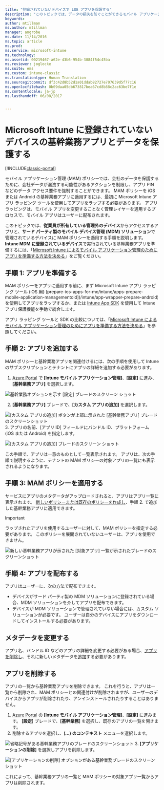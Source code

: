 ```yaml
---
title: "登録されていないデバイスで LOB アプリを保護する"
description: "このトピックでは、データの損失を防ぐことができるモバイル アプリケーション管理ポリシーを適用できるように、カスタム基幹業務アプリを準備する方法について説明します。"
keywords: 
author: mtillman
ms.author: mtillman
manager: angrobe
ms.date: 11/14/2016
ms.topic: article
ms.prod: 
ms.service: microsoft-intune
ms.technology: 
ms.assetid: 00219467-a62e-43b6-954b-3084f54c45ba
ms.reviewer: joglocke
ms.suite: ems
ms.custom: intune-classic
ms.translationtype: Human Translation
ms.sourcegitcommit: df3c42d8b52d1a01ddab82727e707639d5f77c16
ms.openlocfilehash: 0b09daa05db673817bea67cd8b88c2ac63be7f1e
ms.contentlocale: ja-jp
ms.lasthandoff: 06/08/2017


---
```


# <a name="protect-line-of-business-apps-and-data-on-devices-that-are-not-enrolled-in-microsoft-intune"></a>Microsoft Intune に登録されていないデバイスの基幹業務アプリとデータを保護する

[!INCLUDE[classic-portal](../includes/classic-portal.md)]

モバイル アプリケーション管理 (MAM) ポリシーでは、会社のデータを保護するために、会社データが漏洩する可能性があるアクションを制限し、アプリ PIN などのデータ アクセス要件を強制することができます。 MAM ポリシーを iOS または Android の基幹業務アプリに適用するには、最初に Microsoft Intune アプリ ラッピング ツールを使用してアプリをラップする必要があります。 アプリ ラッピングは、モバイル アプリを変更することなく管理レイヤーを適用するプロセスで、モバイル アプリはユーザーに配布されます。  

このトピックでは、**従業員が所有している管理外のデバイス**からアクセスするアプリと、**サード パーティ製のモバイル デバイス管理 (MDM) ソリューション**で管理されているデバイスに MAM ポリシーを適用する手順を説明します。  **Intune MDM に登録されているデバイス**で実行されている基幹業務アプリを準備するには、「[Microsoft Intune によるモバイル アプリケーション管理のためにアプリを準備する方法を決める](/intune/apps-prepare-mobile-application-management)」をご覧ください。


##  <a name="step-1-prepare-the-app"></a>手順 1: アプリを準備する

MAM ポリシーをアプリに適用する前に、まず Microsoft Intune アプリ ラッピング ツール (iOS 用) (prepare-ios-apps-for-mo/intune/apps-prepare-mobile-application-managementoid](/intune/app-wrapper-prepare-android) を使用してアプリをラップするか、または [Intune App SDK](/intune/app-sdk) を使用して Intune アプリ保護機能を手動で統合します。

アプリ ラッピング ツールと SDK の比較については、「[Microsoft Intune によるモバイル アプリケーション管理のためにアプリを準備する方法を決める](/intune/apps-prepare-mobile-application-management)」を参照してください。

## <a name="step-2-add-the-app"></a>手順 2: アプリを追加する

MAM ポリシーと基幹業務アプリを関連付けるには、次の手順を使用して Intune のサブスクリプションとテナントにアプリの詳細を追加する必要があります。

1. [Azure Portal](https://portal.azure.com/) で **[Intune モバイル アプリケーション管理]**、**[設定]** に進み、**[基幹業務アプリ]** を選択します。

  ![基幹業務オプションを示す [設定] ブレードのスクリーン ショット](../media/mam-azure-portal-lob-on-settings.png)

2. **[基幹業務アプリ]** ブレードで、**[カスタム アプリの追加]** を選択します。

  ![[カスタム アプリの追加] ボタンが上部に示された [基幹業務アプリ] ブレードのスクリーンショット](../media/mam-azure-portal-add-lob-app-action.png)
3.  アプリの名前、[アプリ ID] フィールドにバンドル ID、プラットフォーム (iOS または Android) を指定します。

  ![[カスタム アプリの追加] ブレードのスクリーン ショット](../media/mam-azure-portal-add-app-details.png)

  この手順で、アプリは一意のものとして一覧表示されます。 アプリは、次の手順で説明するように、テナントの MAM ポリシーの対象アプリの一覧にも表示されるようになります。

## <a name="step-3-apply-mam-policies"></a>手順 3: MAM ポリシーを適用する
サービスにアプリのメタデータがアップロードされると、アプリはアプリ一覧に表示されます。 [新しいポリシーまたは既存のポリシーを作成し](create-and-deploy-mobile-app-management-policies-with-microsoft-intune.md)、手順 2. で追加した基幹業務アプリに適用できます。

>[!IMPORTANT]
>ラップされたアプリを使用するユーザーに対して、MAM ポリシーを指定する必要があります。  このポリシーを展開されていないユーザーは、アプリを使用できません。


  ![新しい基幹業務アプリが示された [対象アプリ] 一覧が示されたブレードのスクリーンショット](../media/mam-azure-portal-lob-on-targeted-app-list.png)
## <a name="step-4-distribute-the-app"></a>手順 4: アプリを配布する
アプリはユーザーに、次の方法で配布できます。
* デバイスがサード パーティ製の MDM ソリューションに登録されている場合、MDM ソリューションを介してアプリを配布できます。
* デバイスが MDM ソリューションで管理されていない場合には、カスタム ソリューションが必要です。 ユーザーは自分のデバイスにアプリをダウンロードしてインストールする必要があります。

## <a name="change-the-metadata"></a>メタデータを変更する
アプリ名、バンドル ID などのアプリの詳細を変更する必要がある場合、[アプリを削除し](#remove-apps)、それに新しいメタデータを[追加](#step-2-add-the-app)する必要があります。

##  <a name="remove-apps"></a>アプリを削除する
アプリの一覧から基幹業務アプリを削除できます。 これを行うと、アプリは一覧から削除され、MAM ポリシーとの関連付けが削除されますが、ユーザーのデバイスからアプリが削除されたり、アンインストールされたりすることはありません。  

1.  [Azure Portal](https://portal.azure.com/) の **[Intune モバイル アプリケーション管理]**、**[設定]** に進みます。 **[設定]** ブレードで、**[基幹業務]** を選択し、既存のアプリの一覧を開きます。  
2.  削除するアプリを選択し、**(...) のコンテキスト** メニューを選択します。

  ![省略記号がある基幹業務アプリのブレードのスクリーンショット](../media/mam-azure-portal-lob-context-menu.png)
3.  **[アプリケーションの削除]** を選択しアプリを削除します。

  ![[アプリケーションの削除] オプションがある基幹業務ブレードのスクリーンショット](../media/mam-azure-portal-delete-app.png)

  これによって、基幹業務アプリの一覧と MAM ポリシーの対象アプリ一覧からアプリは削除されます。

